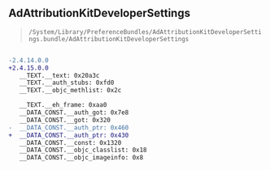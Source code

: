 ## AdAttributionKitDeveloperSettings

> `/System/Library/PreferenceBundles/AdAttributionKitDeveloperSettings.bundle/AdAttributionKitDeveloperSettings`

```diff

-2.4.14.0.0
+2.4.15.0.0
   __TEXT.__text: 0x20a3c
   __TEXT.__auth_stubs: 0xfd0
   __TEXT.__objc_methlist: 0x2c

   __TEXT.__eh_frame: 0xaa0
   __DATA_CONST.__auth_got: 0x7e8
   __DATA_CONST.__got: 0x320
-  __DATA_CONST.__auth_ptr: 0x460
+  __DATA_CONST.__auth_ptr: 0x430
   __DATA_CONST.__const: 0x1320
   __DATA_CONST.__objc_classlist: 0x18
   __DATA_CONST.__objc_imageinfo: 0x8

```
